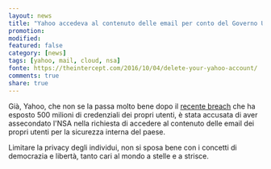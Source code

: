 ```yaml
---
layout: news
title: "Yahoo accedeva al contenuto delle email per conto del Governo USA"
promotion: 
modified: 
featured: false
category: [news]
tags: [yahoo, mail, cloud, nsa]
fonte: https://theintercept.com/2016/10/04/delete-your-yahoo-account/
comments: true
share: true
---
```


Già, Yahoo, che non se la passa molto bene dopo il [recente
breach](http://www.usatoday.com/story/tech/2016/09/22/report-yahoo-may-confirm-massive-data-breach/90824934/)
che ha esposto 500 milioni di credenziali dei propri utenti, è stata accusata
di aver assecondato l'NSA nella richiesta di accedere al contenuto delle email
dei propri utenti per la sicurezza interna del paese.

Limitare la privacy degli individui, non si sposa bene con i concetti di
democrazia e libertà, tanto cari al mondo a stelle e a strisce.
